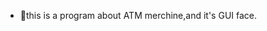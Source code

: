 - 👋this is a program about ATM merchine,and it's GUI face.

<!---
shuaiou/shuaiou is a ✨ special ✨ repository because its `README.md` (this file) appears on your GitHub profile.
You can click the Preview link to take a look at your changes.
--->
